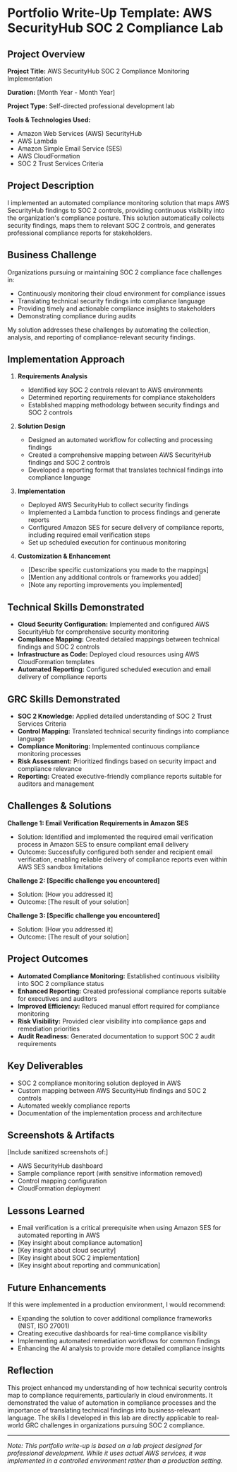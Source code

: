 # Portfolio Write-Up Template: AWS SecurityHub SOC 2 Compliance Lab

## Project Overview

**Project Title:** AWS SecurityHub SOC 2 Compliance Monitoring Implementation

**Duration:** [Month Year - Month Year]

**Project Type:** Self-directed professional development lab

**Tools & Technologies Used:**
- Amazon Web Services (AWS) SecurityHub
- AWS Lambda
- Amazon Simple Email Service (SES)
- AWS CloudFormation
- SOC 2 Trust Services Criteria

## Project Description

I implemented an automated compliance monitoring solution that maps AWS SecurityHub findings to SOC 2 controls, providing continuous visibility into the organization's compliance posture. This solution automatically collects security findings, maps them to relevant SOC 2 controls, and generates professional compliance reports for stakeholders.

## Business Challenge

Organizations pursuing or maintaining SOC 2 compliance face challenges in:
- Continuously monitoring their cloud environment for compliance issues
- Translating technical security findings into compliance language
- Providing timely and actionable compliance insights to stakeholders
- Demonstrating compliance during audits

My solution addresses these challenges by automating the collection, analysis, and reporting of compliance-relevant security findings.

## Implementation Approach

1. **Requirements Analysis**
   - Identified key SOC 2 controls relevant to AWS environments
   - Determined reporting requirements for compliance stakeholders
   - Established mapping methodology between security findings and SOC 2 controls

2. **Solution Design**
   - Designed an automated workflow for collecting and processing findings
   - Created a comprehensive mapping between AWS SecurityHub findings and SOC 2 controls
   - Developed a reporting format that translates technical findings into compliance language

3. **Implementation**
   - Deployed AWS SecurityHub to collect security findings
   - Implemented a Lambda function to process findings and generate reports
   - Configured Amazon SES for secure delivery of compliance reports, including required email verification steps
   - Set up scheduled execution for continuous monitoring

4. **Customization & Enhancement**
   - [Describe specific customizations you made to the mappings]
   - [Mention any additional controls or frameworks you added]
   - [Note any reporting improvements you implemented]

## Technical Skills Demonstrated

- **Cloud Security Configuration:** Implemented and configured AWS SecurityHub for comprehensive security monitoring
- **Compliance Mapping:** Created detailed mappings between technical findings and SOC 2 controls
- **Infrastructure as Code:** Deployed cloud resources using AWS CloudFormation templates
- **Automated Reporting:** Configured scheduled execution and email delivery of compliance reports

## GRC Skills Demonstrated

- **SOC 2 Knowledge:** Applied detailed understanding of SOC 2 Trust Services Criteria
- **Control Mapping:** Translated technical security findings into compliance language
- **Compliance Monitoring:** Implemented continuous compliance monitoring processes
- **Risk Assessment:** Prioritized findings based on security impact and compliance relevance
- **Reporting:** Created executive-friendly compliance reports suitable for auditors and management

## Challenges & Solutions

**Challenge 1: Email Verification Requirements in Amazon SES**
- Solution: Identified and implemented the required email verification process in Amazon SES to ensure compliant email delivery
- Outcome: Successfully configured both sender and recipient email verification, enabling reliable delivery of compliance reports even within AWS SES sandbox limitations

**Challenge 2: [Specific challenge you encountered]**
- Solution: [How you addressed it]
- Outcome: [The result of your solution]

**Challenge 3: [Specific challenge you encountered]**
- Solution: [How you addressed it]
- Outcome: [The result of your solution]

## Project Outcomes

- **Automated Compliance Monitoring:** Established continuous visibility into SOC 2 compliance status
- **Enhanced Reporting:** Created professional compliance reports suitable for executives and auditors
- **Improved Efficiency:** Reduced manual effort required for compliance monitoring
- **Risk Visibility:** Provided clear visibility into compliance gaps and remediation priorities
- **Audit Readiness:** Generated documentation to support SOC 2 audit requirements

## Key Deliverables

- SOC 2 compliance monitoring solution deployed in AWS
- Custom mapping between AWS SecurityHub findings and SOC 2 controls
- Automated weekly compliance reports
- Documentation of the implementation process and architecture

## Screenshots & Artifacts

[Include sanitized screenshots of:]
- AWS SecurityHub dashboard
- Sample compliance report (with sensitive information removed)
- Control mapping configuration
- CloudFormation deployment

## Lessons Learned

- Email verification is a critical prerequisite when using Amazon SES for automated reporting in AWS
- [Key insight about compliance automation]
- [Key insight about cloud security]
- [Key insight about SOC 2 implementation]
- [Key insight about reporting and communication]

## Future Enhancements

If this were implemented in a production environment, I would recommend:
- Expanding the solution to cover additional compliance frameworks (NIST, ISO 27001)
- Creating executive dashboards for real-time compliance visibility
- Implementing automated remediation workflows for common findings
- Enhancing the AI analysis to provide more detailed compliance insights

## Reflection

This project enhanced my understanding of how technical security controls map to compliance requirements, particularly in cloud environments. It demonstrated the value of automation in compliance processes and the importance of translating technical findings into business-relevant language. The skills I developed in this lab are directly applicable to real-world GRC challenges in organizations pursuing SOC 2 compliance.

---

*Note: This portfolio write-up is based on a lab project designed for professional development. While it uses actual AWS services, it was implemented in a controlled environment rather than a production setting.* 